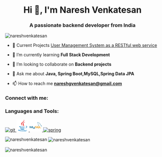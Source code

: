 <h1 align="center">Hi 👋, I'm Naresh Venkatesan</h1>
<h3 align="center">A passionate backend developer from India</h3>

<p align="left"> <img src="https://komarev.com/ghpvc/?username=nareshvenkatesan&label=Profile%20views&color=0e75b6&style=flat" alt="nareshvenkatesan" /> </p>

- 🔭 Current Projects [User Management System as a RESTful web service](https://github.com/NareshVenkatesan/RESTful-web-service.git)

- 🌱 I’m currently learning **Full Stack Development**

- 👯 I’m looking to collaborate on **Backend projects**

- 💬 Ask me about **Java, Spring Boot,MySQL,Spring Data JPA**

- 📫 How to reach me **nareshgvenkatesan@gmail.com**

<h3 align="left">Connect with me:</h3>
<p align="left">
</p>

<h3 align="left">Languages and Tools:</h3>
<p align="left"> <a href="https://git-scm.com/" target="_blank" rel="noreferrer"> <img src="https://www.vectorlogo.zone/logos/git-scm/git-scm-icon.svg" alt="git" width="40" height="40"/> </a> <a href="https://www.java.com" target="_blank" rel="noreferrer"> <img src="https://raw.githubusercontent.com/devicons/devicon/master/icons/java/java-original.svg" alt="java" width="40" height="40"/> </a> <a href="https://www.mysql.com/" target="_blank" rel="noreferrer"> <img src="https://raw.githubusercontent.com/devicons/devicon/master/icons/mysql/mysql-original-wordmark.svg" alt="mysql" width="40" height="40"/> </a> <a href="https://spring.io/" target="_blank" rel="noreferrer"> <img src="https://www.vectorlogo.zone/logos/springio/springio-icon.svg" alt="spring" width="40" height="40"/> </a> </p>

<p><img align="left" src="https://github-readme-stats.vercel.app/api/top-langs?username=nareshvenkatesan&show_icons=true&locale=en&layout=compact" alt="nareshvenkatesan" /></p>

<p>&nbsp;<img align="center" src="https://github-readme-stats.vercel.app/api?username=nareshvenkatesan&show_icons=true&locale=en" alt="nareshvenkatesan" /></p>

<p><img align="center" src="https://github-readme-streak-stats.herokuapp.com/?user=nareshvenkatesan&" alt="nareshvenkatesan" /></p>

